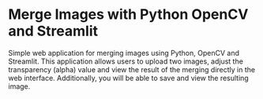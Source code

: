 # Merge Images with Python OpenCV and Streamlit
Simple web application for merging images using Python, OpenCV and Streamlit. This application allows users to upload two images, adjust the transparency (alpha) value and view the result of the merging directly in the web interface. Additionally, you will be able to save and view the resulting image.
